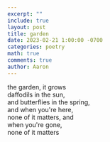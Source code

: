 ```yaml
---
excerpt: ""
include: true
layout: post
title: garden 
date: 2023-02-21 1:00:00 -0700
categories: poetry 
math: true
comments: true
author: Aaron
---
```


the garden, it grows  
daffodils in the sun,  
and butterflies in the spring,  
and when you're here,  
none of it matters, and  
when you're gone,  
none of it matters
